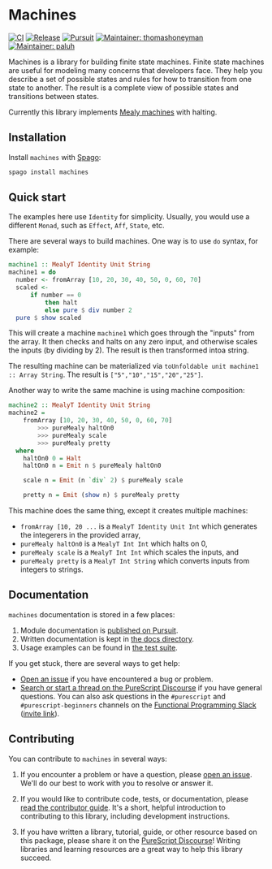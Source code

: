 # Machines

[![CI](https://github.com/purescript-contrib/purescript-machines/workflows/CI/badge.svg?branch=main)](https://github.com/purescript-contrib/purescript-machines/actions?query=workflow%3ACI+branch%3Amain)
[![Release](http://img.shields.io/github/release/purescript-contrib/purescript-machines.svg)](https://github.com/purescript-contrib/purescript-machines/releases)
[![Pursuit](http://pursuit.purescript.org/packages/purescript-machines/badge)](http://pursuit.purescript.org/packages/purescript-machines)
[![Maintainer: thomashoneyman](https://img.shields.io/badge/maintainer-thomashoneyman-teal.svg)](http://github.com/thomashoneyman)
[![Maintainer: paluh](https://img.shields.io/badge/maintainer-paluh-teal.svg)](http://github.com/paluh)

Machines is a library for building finite state machines. Finite state machines are useful for modeling many concerns that developers face. They help you describe a set of possible states and rules for how to transition from one state to another. The result is a complete view of possible states and transitions between states.

Currently this library implements [Mealy machines](https://en.wikipedia.org/wiki/Mealy_machine) with halting.

## Installation

Install `machines` with [Spago](https://github.com/purescript/spago):

```sh
spago install machines
```

## Quick start

The examples here use `Identity` for simplicity. Usually, you would use
a different `Monad`, such as `Effect`, `Aff`, `State`, etc.

There are several ways to build machines. One way is to use `do` syntax,
for example:

```purescript
machine1 :: MealyT Identity Unit String
machine1 = do
  number <- fromArray [10, 20, 30, 40, 50, 0, 60, 70]
  scaled <-
      if number == 0
          then halt
          else pure $ div number 2
  pure $ show scaled
```

This will create a machine `machine1` which goes through the "inputs"
from the array. It then checks and halts on any zero input, and otherwise
scales the inputs (by dividing by 2). The result is then transformed intoa string.

The resulting machine can be materialized via `toUnfoldable unit machine1 :: Array String`. The result is `["5","10","15","20","25"]`.

Another way to write the same machine is using machine composition:

```purescript
machine2 :: MealyT Identity Unit String
machine2 =
    fromArray [10, 20, 30, 40, 50, 0, 60, 70]
        >>> pureMealy haltOn0
        >>> pureMealy scale
        >>> pureMealy pretty
  where
    haltOn0 0 = Halt
    haltOn0 n = Emit n $ pureMealy haltOn0

    scale n = Emit (n `div` 2) $ pureMealy scale

    pretty n = Emit (show n) $ pureMealy pretty
```

This machine does the same thing, except it creates multiple machines:

- `fromArray [10, 20 ...` is a `MealyT Identity Unit Int` which generates
    the integerers in the provided array,
- `pureMealy haltOn0` is a `MealyT Int Int` which halts on 0,
- `pureMealy scale` is a `MealyT Int Int` which scales the inputs, and
- `pureMealy pretty` is a `MealyT Int String` which converts inputs
    from integers to strings.

## Documentation

`machines` documentation is stored in a few places:

1. Module documentation is [published on Pursuit](https://pursuit.purescript.org/packages/purescript-machines).
2. Written documentation is kept in [the docs directory](./docs).
3. Usage examples can be found in [the test suite](./test).

If you get stuck, there are several ways to get help:

- [Open an issue](https://github.com/purescript-contrib/purescript-machines/issues) if you have encountered a bug or problem.
- [Search or start a thread on the PureScript Discourse](https://discourse.purescript.org) if you have general questions. You can also ask questions in the `#purescript` and `#purescript-beginners` channels on the [Functional Programming Slack](https://functionalprogramming.slack.com) ([invite link](https://fpchat-invite.herokuapp.com/)).

## Contributing

You can contribute to `machines` in several ways:

1. If you encounter a problem or have a question, please [open an issue](https://github.com/purescript-contrib/purescript-machines/issues). We'll do our best to work with you to resolve or answer it.

2. If you would like to contribute code, tests, or documentation, please [read the contributor guide](./CONTRIBUTING.md). It's a short, helpful introduction to contributing to this library, including development instructions.

3. If you have written a library, tutorial, guide, or other resource based on this package, please share it on the [PureScript Discourse](https://discourse.purescript.org)! Writing libraries and learning resources are a great way to help this library succeed.
